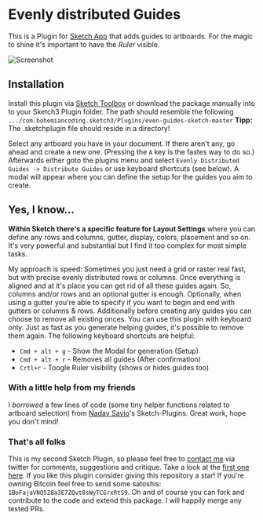 # Evenly distributed Guides
This is a Plugin for [Sketch App](http://www.sketchapp.com) that adds guides to artboards.
For the magic to shine it's important to have the *Ruler* visible.

![Screenshot](https://www.dropbox.com/s/5qm2x35qmdga598/sketchplugin_evenly_distributed_guides.jpg?raw=1)

## Installation
Install this plugin via [Sketch Toolbox](http://sketchtoolbox.com) or download the package manually into to your Sketch3 Plugin folder. The path should resemble the following
```.../com.bohemiancoding.sketch3/Plugins/even-guides-sketch-master``` **Tipp:** The .sketchplugin file should reside in a directory!

Select any artboard you have in your document. If there aren't any, go ahead and create a new one. (Pressing the `A` key is the fastes way to do so.) Afterwards either goto the plugins menu and select `Evenly Distributed Guides -> Distribute Guides` or use keyboard shortcuts (see below).
A modal will appear where you can define the setup for the guides you aim to create.

## Yes, I know...
**Within Sketch there's a specific feature for Layout Settings** where you can define any rows and columns, gutter, display, colors, placement and so on. It's very powerful and substantial but I find it too complex for most simple tasks.

My approach is speed: Sometimes you just need a grid or raster real fast, but with precise evenly distributed rows or columns. Once everything is aligned and at it's place you can get rid of all these guides again.
So, columns and/or rows and an optional gutter is enough. Optionally, when using a gutter you're able to specify if you want to begin and end with gutters or columns & rows. Additionally before creating any guides you can choose to remove all existing onces.
You can use this plugin with keyboard only. Just as fast as you generate helping guides, it's possible to remove them again. The following keyboard shortcuts are helpful:

 - `Cmd + alt + g` - Show the Modal for generation (Setup)
 - `Cmd + alt + r` - Removes all guides (After confirmation)
 - `Crtl+r` - Toogle Ruler visibility (shows or hides guides too)

### With a little help from my friends
I *borrowed* a few lines of code (some tiny helper functions related to artboard selection) from [Nadav Savio](https://github.com/nadavsavio/sketch-plugins)'s Sketch-Plugins. Great work, hope you don't mind!

### That's all folks
This is my second Sketch Plugin, so please feel free to [contact me](http://bit.ly/1MSRFbd) via twitter for comments, suggestions and critique. Take a look at the [first one here](http://github.com/herrhelms/social-artboards-sketch).
If you like this plugin consider giving this repository a star! If you're owning Bitcoin feel free to send some satoshis: `1BoFajaVNQ5Z8a3E7ZQvt8sWyTCGrxRtS9`.
Oh and of course you can fork and contribute to the code and extend this package. I will happily merge any tested PRs.
